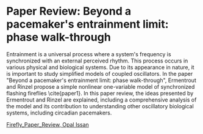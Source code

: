 # Paper Review: Beyond a pacemaker's entrainment limit: phase walk-through

Entrainment is a universal process where a system's frequency is synchronized with an external perceived rhythm. This process occurs in various physical and biological systems. Due to its appearance in nature, it is important to study simplified models of coupled oscillators. In the paper  "Beyond a pacemaker's entrainment limit: phase walk-through", Ermentrout and Rinzel propose a simple nonlinear one-variable model of synchronized flashing fireflies \cite{paper1}. In this paper review, the ideas presented by Ermentrout and Rinzel are explained, including a comprehensive analysis of the model and its contribution to understanding other oscillatory biological systems, including circadian pacemakers.

[Firefly_Paper_Review, Opal Issan](firefly_paper_review_math638.pdf)
